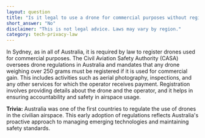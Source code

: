 ```yaml
---
layout: question
title: "Is it legal to use a drone for commercial purposes without registration in Sydney?"
short_answer: "No"
disclaimer: "This is not legal advice. Laws may vary by region."
category: tech-privacy-law
---
```

In Sydney, as in all of Australia, it is required by law to register drones used for commercial purposes. The Civil Aviation Safety Authority (CASA) oversees drone regulations in Australia and mandates that any drone weighing over 250 grams must be registered if it is used for commercial gain. This includes activities such as aerial photography, inspections, and any other services for which the operator receives payment. Registration involves providing details about the drone and the operator, and it helps in ensuring accountability and safety in airspace usage.

**Trivia:** Australia was one of the first countries to regulate the use of drones in the civilian airspace. This early adoption of regulations reflects Australia's proactive approach to managing emerging technologies and maintaining safety standards.
